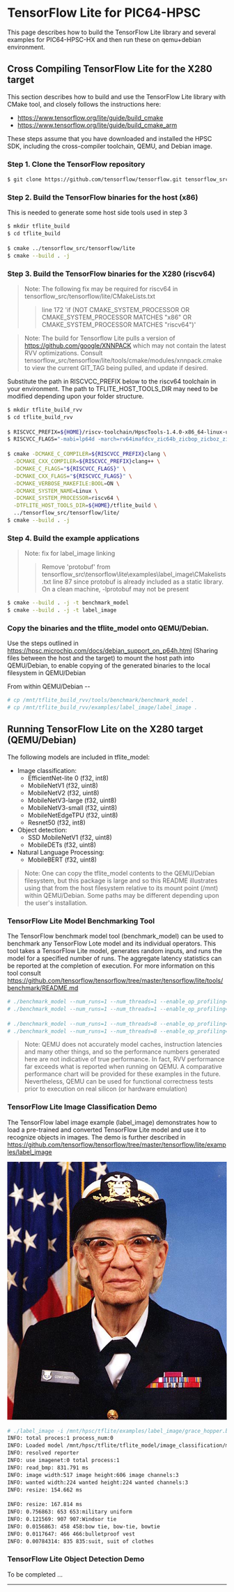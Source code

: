 # TensorFlow Lite for PIC64-HPSC

This page describes how to build the TensorFlow Lite library and several examples for PIC64-HPSC-HX and then run these on qemu+debian environment.

## Cross Compiling TensorFlow Lite for the X280 target

This section describes how to build and use the TensorFlow Lite library with CMake tool, and closely follows the instructions here:
- https://www.tensorflow.org/lite/guide/build_cmake
- https://www.tensorflow.org/lite/guide/build_cmake_arm

These steps assume that you have downloaded and installed the HPSC SDK, including the cross-compiler toolchain, QEMU, and Debian image.

### Step 1. Clone the TensorFlow repository

```bash
$ git clone https://github.com/tensorflow/tensorflow.git tensorflow_src
```

### Step 2. Build the TensorFlow binaries for the host (x86) 

This is needed to generate some host side tools used in step 3 

```bash
$ mkdir tflite_build
$ cd tflite_build

$ cmake ../tensorflow_src/tensorflow/lite
$ cmake --build . -j
```

### Step 3. Build the TensorFlow binaries for the X280 (riscv64) 

> Note: The following fix may be required for riscv64 in tensorflow_src/tensorflow/lite/CMakeLists.txt 
>> line 172  'if (NOT CMAKE_SYSTEM_PROCESSOR OR CMAKE_SYSTEM_PROCESSOR MATCHES "x86" OR CMAKE_SYSTEM_PROCESSOR MATCHES "riscv64")'

> Note: The build for Tensorflow Lite pulls a version of https://github.com/google/XNNPACK which may not contain the latest RVV optimizations.  Consult tensorflow_src/tensorflow/lite/tools/cmake/modules/xnnpack.cmake to view the current GIT_TAG being pulled, and update if desired. 

Substitute the path in RISCVCC_PREFIX below to the riscv64 toolchain in your environment.  The path to TFLITE_HOST_TOOLS_DIR may need to be modified depending upon your folder structure.

```bash
$ mkdir tflite_build_rvv
$ cd tflite_build_rvv

$ RISCVCC_PREFIX=${HOME}/riscv-toolchain/HpscTools-1.4.0-x86_64-linux-ubuntu22/riscv64-unknown-linux-gnu-toolsuite-1.0.6/bin/riscv64-unknown-linux-gnu-
$ RISCVCC_FLAGS="-mabi=lp64d -march=rv64imafdcv_zic64b_zicbop_zicboz_ziccamoa_ziccif_ziccrse_zicsr_zifencei_zihintntl_zihintpause_za64rs_zfh_zba_zbb_zbs_zkt_zvfh_sscofpmf_svinval_svnapot_zvl512b -funsafe-math-optimizations"

$ cmake -DCMAKE_C_COMPILER=${RISCVCC_PREFIX}clang \
  -DCMAKE_CXX_COMPILER=${RISCVCC_PREFIX}clang++ \
  -DCMAKE_C_FLAGS="${RISCVCC_FLAGS}" \
  -DCMAKE_CXX_FLAGS="${RISCVCC_FLAGS}" \
  -DCMAKE_VERBOSE_MAKEFILE:BOOL=ON \
  -DCMAKE_SYSTEM_NAME=Linux \
  -DCMAKE_SYSTEM_PROCESSOR=riscv64 \
  -DTFLITE_HOST_TOOLS_DIR=${HOME}/tflite_build \
  ../tensorflow_src/tensorflow/lite/
$ cmake --build . -j
```

### Step 4. Build the example applications

> Note: fix for label_image linking
>> Remove 'protobuf' from tensorflow_src\tensorflow\lite\examples\label_image\CMakelists.txt line 87 since protobuf is already included as a static library.  On a clean machine, -lprotobuf may not be present

```bash
$ cmake --build . -j -t benchmark_model
$ cmake --build . -j -t label_image  
```

### Copy the binaries and the tflite_model onto QEMU/Debian.

Use the steps outlined in https://hpsc.microchip.com/docs/debian_support_on_p64h.html (Sharing files between the host and the target) to mount the host path into QEMU/Debian, to enable copying of the generated binaries to the local filesystem in QEMU/Debian

From within QEMU/Debian --
```bash
# cp /mnt/tflite_build_rvv/tools/benchmark/benchmark_model .
# cp /mnt/tflite_build_rvv/examples/label_image/label_image .
```

## Running TensorFlow Lite on the X280 target (QEMU/Debian)

The following models are included in tflite_model:
- Image classification:
  - EfficientNet-lite 0 (f32, int8)
  - MobileNetV1 (f32, uint8)
  - MobileNetV2 (f32, uint8)
  - MobileNetV3-large (f32, uint8)
  - MobileNetV3-small (f32, uint8)
  - MobileNetEdgeTPU (f32, uint8)
  - Resnet50 (f32, int8)
- Object detection:
  - SSD MobileNetV1 (f32, uint8)
  - MobileDETs (f32, uint8)
- Natural Language Processing:
  - MobileBERT (f32, uint8)


> Note:  One can copy the tflite_model contents to the QEMU/Debian filesystem, but this package is large and so this README illustrates using that from the host filesystem relative to its mount point (/mnt) within QEMU/Debian.  Some paths may be different depending upon the user's installation.

### TensorFlow Lite Model Benchmarking Tool

The TensorFlow benchmark model tool (benchmark_model) can be used to benchmark any TensorFlow Lote model and its individual operators.  This tool takes a TensorFlow Lite model, generates random inputs, and runs the model for a specified number of runs.  The aggregate latency statistics can be reported at the completion of execution. For more information on this tool consult https://github.com/tensorflow/tensorflow/tree/master/tensorflow/lite/tools/benchmark/README.md

```bash
# ./benchmark_model --num_runs=1 --num_threads=1 --enable_op_profiling=true --graph=/mnt/hpsc/tflite/tflite_model/image_classification/mobilenet_v1/mobilenet_v1_1.0_224.uint8.tflite
# ./benchmark_model --num_runs=1 --num_threads=1 --enable_op_profiling=true --graph=/mnt/hpsc/tflite/tflite_model/image_classification/mobilenet_v1/mobilenet_v1_1.0_224.f32.tflite

# ./benchmark_model --num_runs=1 --num_threads=8 --enable_op_profiling=true --graph=/mnt/hpsc/tflite/tflite_model/image_classification/mobilenet_v1/mobilenet_v1_1.0_224.uint8.tflite
# ./benchmark_model --num_runs=1 --num_threads=8 --enable_op_profiling=true --graph=/mnt/hpsc/tflite/tflite_model/image_classification/mobilenet_v1/mobilenet_v1_1.0_224.f32.tflite
```

> Note:  QEMU does not accurately model caches, instruction latencies and many other things, and so the performance numbers generated here are not indicative of true performance.  In fact, RVV performance far exceeds what is reported when running on QEMU.  A comparative performance chart will be provided for these examples in the future.  Nevertheless, QEMU can be used for functional correctness tests prior to execution on real silicon (or hardware emulation)

### TensorFlow Lite Image Classification Demo

The TensorFlow label image example (label_image) demonstrates how to load a pre-trained and converted TensorFlow Lite model and use it to recognize objects in images.  The demo is further described in https://github.com/tensorflow/tensorflow/tree/master/tensorflow/lite/examples/label_image

![grace_hopper.bmp](/examples/label_image/grace_hopper.bmp)

```bash
# ./label_image -i /mnt/hpsc/tflite/examples/label_image/grace_hopper.bmp -m /mnt/hpsc/tflite/tflite_model/image_classification/mobilenet_v1/mobilenet_v1_1.0_224.uint8.tflite -l /mnt/hpsc/tflite/tflite_model/image_classification/mobilenet_v1/labels.txt
INFO: total proces:1 process_num:0
INFO: Loaded model /mnt/hpsc/tflite/tflite_model/image_classification/mobilenet_v1/mobilenet_v1_1.0_224.uint8.tflite
INFO: resolved reporter
INFO: use imagenet:0 total process:1
INFO: read_bmp: 831.791 ms
INFO: image width:517 image height:606 image channels:3
INFO: wanted width:224 wanted height:224 wanted channels:3
INFO: resize: 154.662 ms

INFO: resize: 167.814 ms
INFO: 0.756863: 653 653:military uniform
INFO: 0.121569: 907 907:Windsor tie
INFO: 0.0156863: 458 458:bow tie, bow-tie, bowtie
INFO: 0.0117647: 466 466:bulletproof vest
INFO: 0.00784314: 835 835:suit, suit of clothes
```

### TensorFlow Lite Object Detection Demo

To be completed ...

-----------------------------------
